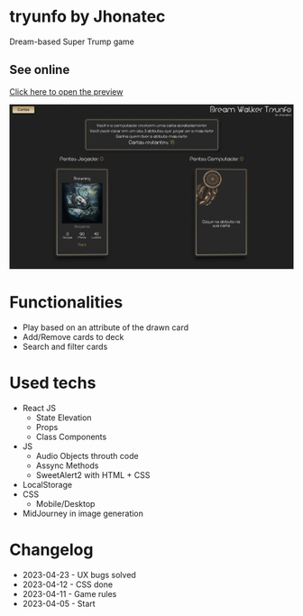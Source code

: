# tryunfo by Jhonatec
Dream-based Super Trump game

## See online
<a href="https://tryunfo.jhonatec.dev/" target="_blank">Click here to open the preview</a>

<img src="./print.png" alt="App print" />

# Functionalities
- Play based on an attribute of the drawn card
- Add/Remove cards to deck
- Search and filter cards

# Used techs
- React JS
  - State Elevation
  - Props
  - Class Components
- JS
  - Audio Objects throuth code
  - Assync Methods
  - SweetAlert2 with HTML + CSS
- LocalStorage
- CSS
  - Mobile/Desktop
- MidJourney in image generation

# Changelog

- 2023-04-23 - UX bugs solved
- 2023-04-12 - CSS done
- 2023-04-11 - Game rules
- 2023-04-05 - Start